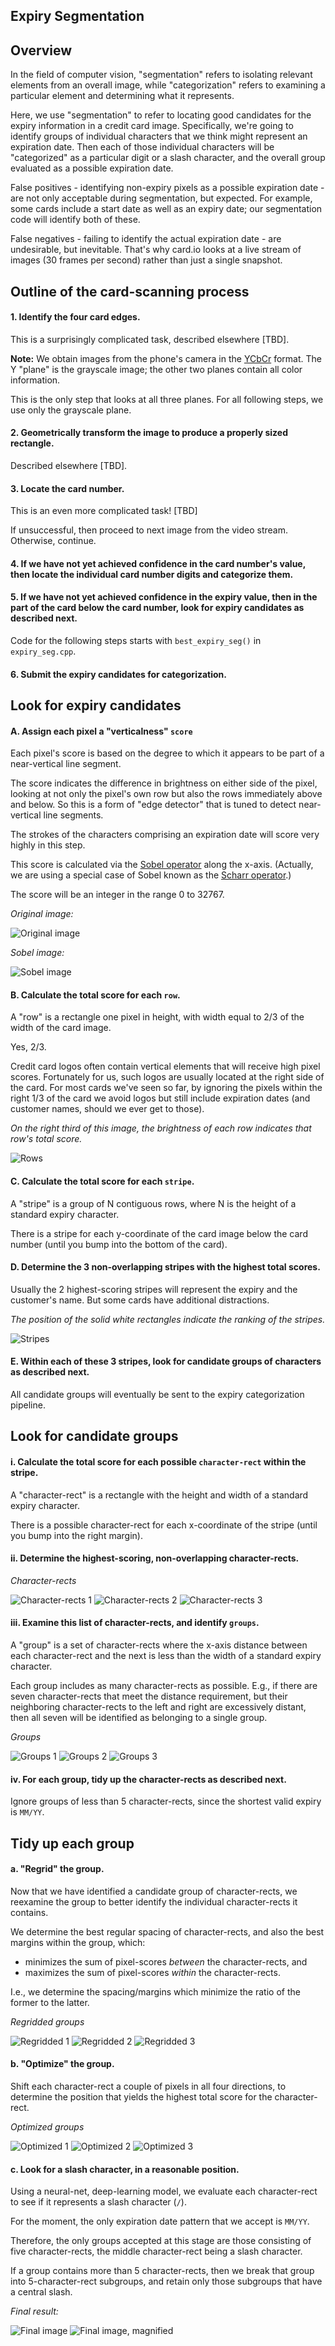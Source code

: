 Expiry Segmentation
-------------------

## Overview

In the field of computer vision, "segmentation" refers to isolating relevant elements from an overall image, while "categorization" refers to examining a particular element and determining what it represents.

Here, we use "segmentation" to refer to locating good candidates for the expiry information in a credit card image. Specifically, we're going to identify groups of individual characters that we think might represent an expiration date. Then each of those individual characters will be "categorized" as a particular digit or a slash character, and the overall group evaluated as a possible expiration date.

False positives - identifying non-expiry pixels as a possible expiration date - are not only acceptable during segmentation, but expected. For example, some cards include a start date as well as an expiry date; our segmentation code will identify both of these.

False negatives - failing to identify the actual expiration date - are undesirable, but inevitable. That's why card.io looks at a live stream of images (30 frames per second) rather than just a single snapshot.


## Outline of the card-scanning process

#### 1. Identify the four card edges.

This is a surprisingly complicated task, described elsewhere [TBD].

**Note:** We obtain images from the phone's camera in the [YCbCr](http://en.wikipedia.org/wiki/YCbCr) format. The Y "plane" is the grayscale image; the other two planes contain all color information.

This is the only step that looks at all three planes. For all following steps, we use only the grayscale plane.

#### 2. Geometrically transform the image to produce a properly sized rectangle.

Described elsewhere [TBD].

#### 3. Locate the card number.

This is an even more complicated task! [TBD]

If unsuccessful, then proceed to next image from the video stream. Otherwise, continue.

#### 4. If we have not yet achieved confidence in the card number's value, then locate the individual card number digits and categorize them.

#### 5. If we have not yet achieved confidence in the expiry value, then in the part of the card below the card number, look for expiry candidates as described next.

Code for the following steps starts with `best_expiry_seg()` in `expiry_seg.cpp`.

#### 6. Submit the expiry candidates for categorization.


Look for expiry candidates
--------------------------

#### A. Assign each pixel a "verticalness" `score`

Each pixel's score is based on the degree to which it appears to be part of a near-vertical line segment.

The score indicates the difference in brightness on either side of the pixel, looking at not only the pixel's own row but also the rows immediately above and below. So this is a form of "edge detector" that is tuned to detect near-vertical line segments.

The strokes of the characters comprising an expiration date will score very highly in this step.

This score is calculated via the [Sobel operator](http://en.wikipedia.org/wiki/Sobel_operator) along the x-axis. (Actually, we are using a special case of Sobel known as the [Scharr operator](http://en.wikipedia.org/wiki/Sobel_operator#Alternative_operators).)

The score will be an integer in the range 0 to 32767.

*Original image:*

![Original image](./images/a-original.png)

*Sobel image:*

![Sobel image](./images/b-sobel.png)
  
#### B. Calculate the total score for each `row`.

A "row" is a rectangle one pixel in height, with width equal to 2/3 of the width of the card image.

Yes, 2/3.

Credit card logos often contain vertical elements that will receive high pixel scores. Fortunately for us, such logos are usually located at the right side of the card. For most cards we've seen so far, by ignoring the pixels within the right 1/3 of the card we avoid logos but still include expiration dates (and customer names, should we ever get to those).

*On the right third of this image, the brightness of each row indicates that row's total score.*

![Rows](./images/c-rows.png)


#### C. Calculate the total score for each `stripe`.

A "stripe" is a group of N contiguous rows, where N is the height of a standard expiry character.

There is a stripe for each y-coordinate of the card image below the card number (until you bump into the bottom of the card).

#### D. Determine the 3 non-overlapping stripes with the highest total scores.

Usually the 2 highest-scoring stripes will represent the expiry and the customer's name. But some cards have additional distractions.

*The position of the solid white rectangles indicate the ranking of the stripes.*

![Stripes](./images/d-stripes.png)

  
#### E. Within each of these 3 stripes, look for candidate groups of characters as described next.

All candidate groups will eventually be sent to the expiry categorization pipeline.


Look for candidate groups
-------------------------

#### i. Calculate the total score for each possible `character-rect` within the stripe.

A "character-rect" is a rectangle with the height and width of a standard expiry character.

There is a possible character-rect for each x-coordinate of the stripe (until you bump into the right margin).
  
#### ii. Determine the highest-scoring, non-overlapping character-rects.

*Character-rects*

![Character-rects 1](./images/e-1-char_rects.png)
![Character-rects 2](./images/e-2-char_rects.png)
![Character-rects 3](./images/e-3-char_rects.png)

#### iii. Examine this list of character-rects, and identify `groups`.

A "group" is a set of character-rects where the x-axis distance between each character-rect and the next is less than the width of a standard expiry character.

Each group includes as many character-rects as possible. E.g., if there are seven character-rects that meet the distance requirement, but their neighboring character-rects to the left and right are excessively distant, then all seven will be identified as belonging to a single group.

*Groups*

![Groups 1](./images/f-1-groups.png)
![Groups 2](./images/f-2-groups.png)
![Groups 3](./images/f-3-groups.png)

#### iv. For each group, tidy up the character-rects as described next.

Ignore groups of less than 5 character-rects, since the shortest valid expiry is `MM/YY`.


Tidy up each group
------------------

#### a. "Regrid" the group.

Now that we have identified a candidate group of character-rects, we reexamine the group to better identify the individual character-rects it contains.

We determine the best regular spacing of character-rects, and also the best margins within the group, which:

* minimizes the sum of pixel-scores *between* the character-rects, and
* maximizes the sum of pixel-scores *within* the character-rects.

I.e., we determine the spacing/margins which minimize the ratio of the former to the latter.

*Regridded groups*

![Regridded 1](./images/g-1-regrid.png)
![Regridded 2](./images/g-2-regrid.png)
![Regridded 3](./images/g-3-regrid.png)

#### b. "Optimize" the group.

Shift each character-rect a couple of pixels in all four directions, to determine the position that yields the highest total score for the character-rect.

*Optimized groups*

![Optimized 1](./images/h-1-optimize.png)
![Optimized 2](./images/h-2-optimize.png)
![Optimized 3](./images/h-3-optimize.png)

#### c. Look for a slash character, in a reasonable position.

Using a neural-net, deep-learning model, we evaluate each character-rect to see if it represents a slash character (`/`).

For the moment, the only expiration date pattern that we accept is `MM/YY`.

Therefore, the only groups accepted at this stage are those consisting of five character-rects, the middle character-rect being a slash character.

If a group contains more than 5 character-rects, then we break that group into 5-character-rect subgroups, and retain only those subgroups that have a central slash.

*Final result:*

![Final image](./images/i-slash.png)
![Final image, magnified](./images/i-slash-magnified.png)
